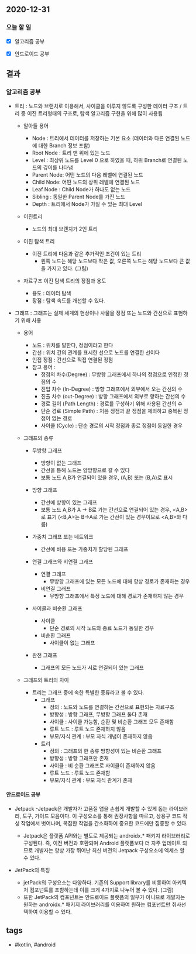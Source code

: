 ## 2020-12-31

### 오늘 할 일
  - [x] 알고리즘 공부
  - [x] 안드로이드 공부



## 결과

### 알고리즘 공부


* 트리 : 노드와 브랜치로 이용해서, 사이클을 이루지 않도록 구성한 데이터 구조 / 트리 중 이진 트리형태의 구조로, 탐색 알고리즘 구현을 위해 많이 사용됨
	- 알아둘 용어
		* Node : 트리에서 데이터를 저장하는 기본 요소 (데이터와 다른 연결된 노드에 대한 Branch 정보 포함)
		* Root Node : 트리 맨 위에 있는 노드
		* Level : 최상위 노드를 Level 0 으로 하였을 때, 하위 Branch로 연결된 노드의 깊이를 나타냄
		* Parent Node:  어떤 노드의 다음 레벨에 연결된 노드
		* Child Node: 어떤 노드의 상위 레벨에 연결된 노드
		* Leaf Node : Child Node가 하나도 없는 노드
		* Sibling : 동일한 Parent Node를 가진 노드
		* Depth : 트리에서 Node가 가질 수 있는 최대 Level
	- 이진트리 
		* 노드의 최대 브랜치가 2인 트리
	- 이진 탐색 트리
		* 이진 트리에 다음과 같은 추가적인 조건이 있는 트리
			- 왼쪽 노드는 해당 노드보다 작은 값, 오른쪽 노드는 해당 노드보다 큰 값을 가지고 있다. (그림)

	- 자료구조 이진 탐색 트리의 장점과 용도
		* 용도 : 데이터 탐색
		* 장점 : 탐색 속도를 개선할 수 있다.


* 그래프 : 그래프는 실제 세계의 현상이나 사물을 정점 또는 노드와 간선으로 표현하기 위해 사용
	- 용어
		* 노드 : 위치를 말한다, 정점이라고 한다
		* 간선 : 위치 간의 관계를 표시한 선으로 노드를 연결한 선이다
		* 인접 정점 : 간선으로 직접 연결된 정점
		* 참고 용어 :
			- 정점의 차수(Degree) : 무방향 그래프에서 하나의 정점으로 인접한 정점의 수
			- 진입 차수 (In-Degree) : 방향 그래프에서 외부에서 오는 간선의 수
			- 진출 차수 (out-Degree) : 방향 그래프에서 외부로 향하는 간선의 수
			- 경로 길이 (Path Length) : 경로를 구성하기 위해 사용된 간선의 수
			- 단순 경로 (Simple Path) : 처음 정점과 끝 정점을 제외하고 중복된 정점이 없는 경로
			- 사이클 (Cycle) : 단순 경로의 시작 정점과 종료 정점이 동일한 경우

	- 그래프의 종류
		* 무방향 그래프
			- 방향이 없는 그래프
			- 간선을 통해 노드는 양방향으로 갈 수 있다
			- 보통 노드 A,B가 연결되어 있을 경우, (A,B) 또는 (B,A)로 표시
		* 방향 그래프
			- 간선에 방향이 있는 그래프
			- 보통 노드 A,B가 A -> B로 가는 간선으로 연결되어 있는 경우, <A,B>로 표기 (<B,A>는 B->A로 가는 간선이 있는 경우이므로 <A,B>와 다름)
		* 가중치 그래프 또는 네트워크
			- 간선에 비용 또는 가중치가 할당된 그래프
		* 연결 그래프와 비연결 그래프
			- 연결 그래프
				* 무방향 그래프에 있는 모든 노드에 대해 항상 경로가 존재하는 경우
			- 비연결 그래프
				* 무방향 그래프에서 특정 노드에 대해 경로가 존재하지 않는 경우
		* 사이클과 비순환 그래프
			- 사이클
				* 단순 경로의 시작 노드와 종료 노드가 동일한 경우
			- 비순환 그래프
				* 사이클이 없는 그래프

		* 완전 그래프
			- 그래프의 모든 노드가 서로 연결되어 있는 그래프

	- 그래프와 트리의 차이
		* 트리는 그래프 중에 속한 특별한 종류라고 볼 수 있다.
			- 그래프
				* 정의 : 노드와 노드를 연결하는 간선으로 표현되는 자료구조
				* 방향성 : 방향 그래프, 무방향 그래프 둘다 존재
				* 사이클 : 사이클 가능함, 순환 및 비순환 그래프 모두 존재함
				* 루트 노드 : 루트 노드 존재하지 않음
				* 부모/자식 관계 : 부모 자식 개념이 존재하지 않음
			- 트리
				* 정의 : 그래프의 한 종류 방향성이 있는 비순환 그래프
				* 방향성 : 방향 그래프만 존재
				* 사이클 : 비 순환 그래프로 사이클이 존재하지 않음
				* 루트 노드 : 루트 노드 존재함
				* 부모/자식 관계 : 부모 자식 관계가 존재



#### 안드로이드 공부
* Jetpack
	-Jetpack은 개발자가 고품질 앱을 손쉽게 개발할 수 있게 돕는 라이브러리, 도구, 가이드 모음이다. 이 구성요소를 통해 권장사항을 따르고, 상용구 코드 작성 작업에서 벗어나며, 복잡한 작업을 간소화하여 중요한 코드에만 집중할 수 있다.
	- Jetpack은 플랫폼 API와는 별도로 제공되는 androidx.* 패키지 라이브러리로 구성된다. 즉, 이전 버전과 호환되며 Android 플랫폼보다 더 자주 업데이트 되므로 개발자는 항상 가장 뛰어난 최신 버전의 Jetpack 구성요소에 엑세스 할 수 있다.

* JetPack의 특징
	- jetPack의 구성요소는 다양하다. 기존의 Support library를 비롯하여 아키텍처 컴포넌트를 포함하는데 이를 크게 4가지로 나누어 볼 수 있다. 
	(그림)
	- 또한 JetPack의 컴포넌트는 안드로이드 플랫폼의 일부가 아니므로 개발자는 원하는 androidx.* 패키지 라이브러리를 이용하여 원하는 컴포넌트만 취사선택하여 이용할 수 있다.
	








































## tags
-  \#kotlin, \#android 

